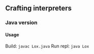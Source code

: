 ## Crafting interpreters 

### Java version

#### Usage

Build: `javac Lox.java`
Run repl: `java Lox`
